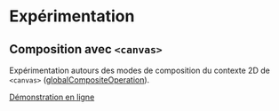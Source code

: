 # Expérimentation
## Composition avec `<canvas>`

Expérimentation autours des modes de composition du contexte 2D de `<canvas>` ([globalCompositeOperation](https://developer.mozilla.org/en-US/docs/Web/API/CanvasRenderingContext2D/globalCompositeOperation)).

[Démonstration en ligne](https://notus-sh.github.io/experiment--canvas-compositing/)
